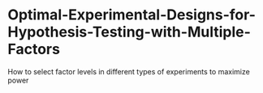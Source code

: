 # Optimal-Experimental-Designs-for-Hypothesis-Testing-with-Multiple-Factors
How to select factor levels in different types of experiments to maximize power 
